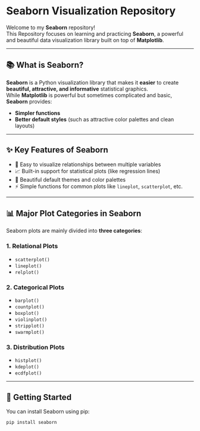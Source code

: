 #  Seaborn Visualization Repository

Welcome to my **Seaborn** repository!  
This Repository focuses on learning and practicing **Seaborn**, a powerful and beautiful data visualization library built on top of **Matplotlib**.

---

## 📚 What is Seaborn?

**Seaborn** is a Python visualization library that makes it **easier** to create **beautiful, attractive, and informative** statistical graphics.  
While **Matplotlib** is powerful but sometimes complicated and basic, **Seaborn** provides:
- **Simpler functions**
- **Better default styles** (such as attractive color palettes and clean layouts)

---

## ✨ Key Features of Seaborn

- 🎯 Easy to visualize relationships between multiple variables
- 📈 Built-in support for statistical plots (like regression lines)
- 🎨 Beautiful default themes and color palettes
- ⚡ Simple functions for common plots like `lineplot`, `scatterplot`, etc.

---

## 📊 Major Plot Categories in Seaborn

Seaborn plots are mainly divided into **three categories**:

### 1. Relational Plots
- `scatterplot()`
- `lineplot()`
- `relplot()`

### 2. Categorical Plots
- `barplot()`
- `countplot()`
- `boxplot()`
- `violinplot()`
- `stripplot()`
- `swarmplot()`

### 3. Distribution Plots
- `histplot()`
- `kdeplot()`
- `ecdfplot()`

---

## 🚀 Getting Started

You can install Seaborn using pip:

```bash
pip install seaborn

